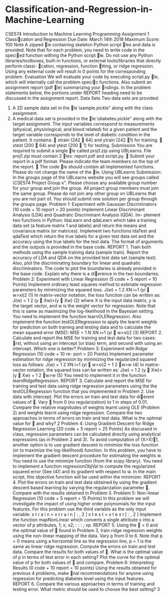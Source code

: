 # Classification-and-Regression-in-Machine-Learning

CSE574 Introduction to Machine Learning
Programming Assignment 1
Classication and Regression
Due Date: March 14th 2018
Maximum Score: 100
Note A zipped le containing skeleton Python script les and data is provided. Note that for each problem,
you need to write code in the specied function withing the Python script le. Do not use any Python
libraries/toolboxes, built-in functions, or external tools/libraries that directly perform classi-
cation, regression, function tting, or ridge regression. Using any external code will result in 0
points for the corresponding problem.
Evaluation We will evaluate your code by executing script.py le, which will internally call the problem
specic functions. Also submit an assignment report (pdf le) summarizing your ndings. In the problem
statements below, the portions under REPORT heading need to be discussed in the assignment report.
Data Sets Two data sets are provided:
1. A 2D sample data set in the le \sample.pickle" along with the class assignment.
2. A medical data set is provided in the le \diabetes.pickle" along with the target assignment. The input
variables correspond to measurements (physical, physiological, and blood related) for a given patient
and the target variable corresponds to the level of diabetic condition in the patient. It contains:
 xtrain (242  64) and ytrain (242  1) for training.
 xtest (200  64) and ytest (200  1) for testing.
Submission You are required to submit a single le called proj1.zip using UBLearns.
File proj1.zip must contain 2 les: report.pdf and script.py.
 Submit your report in a pdf format. Please indicate the team members on the top of the report.
 The code le should contain all implemented functions. Please do not change the name of the le.
Using UBLearns Submission: In the groups page of the UBLearns website you will see groups
called \CSE574 Project Group x". Please choose any available group number for your group and join
the group. All project group members must join the same group. Please do not join any other group on
UBLearns that you are not part of. You should submit one solution per group through the groups page.
Problem 1: Experiment with Gaussian Discriminators (10 code +
10 report = 20 points)
Implement Linear Discriminant Analysis (LDA) and Quadratic Discriminant Analysis (QDA). Im-
plement two functions in Python: ldaLearn and qdaLearn which take a training data set (a feature matrix
1
and labels) and return the means and covariance matrix (or matrices). Implement two functions ldaTest
and qdaTest which return the true labels for a given test data set and the accuracy using the true labels for
the test data. The format of arguments and the outputs is provided in the base code.
REPORT 1.
Train both methods using the sample training data (sample train). Report the accuracy of LDA and QDA
on the provided test data set (sample test). Also, plot the discriminating boundary for linear and quadratic
discriminators. The code to plot the boundaries is already provided in the base code. Explain why there is
a dierence in the two boundaries.
Problem 2: Experiment with Linear Regression (5 code + 5 report
= 10 Points)
Implement ordinary least squares method to estimate regression parameters by minimizing the squared loss.
J(w) =
1
2
XN
i=1
(yi 􀀀 w>xi)2 (1)
In matrix-vector notation, the loss function can be written as:
J(w) =
1
2
(y 􀀀 Xw)>(y 􀀀 Xw) (2)
where X is the input data matrix, y is the target vector, and w is the weight vector for regression.
Note that this is same as maximizing the log-likelihood in the Bayesian setting. You need to implement
the function learnOLERegression. Also implement the function testOLERegression to apply the learnt
weights for prediction on both training and testing data and to calculate the mean squared error (MSE):
MSE =
1
N
XN
i=1
(yi 􀀀 w>xi)2 (3)
REPORT 2.
Calculate and report the MSE for training and test data for two cases: rst, without using an intercept (or
bias) term, and second with using an intercept. Which one is better?
Problem 3: Experiment with Ridge Regression (10 code + 10 re-
port = 20 Points)
Implement parameter estimation for ridge regression by minimizing the regularized squared loss as follows:
J(w) =
1
2
XN
i=1
(yi 􀀀 w>xi)2 +
1
2
w>w (4)
In matrix-vector notation, the squared loss can be written as:
J(w) =
1
2
(y 􀀀 Xw)>(y 􀀀 Xw) +
1
2
w>w (5)
You need to implement it in the function learnRidgeRegression.
REPORT 3.
Calculate and report the MSE for training and test data using ridge regression parameters using the the
testOLERegression function that you implemented in Problem 2. Use data with intercept. Plot the errors
on train and test data for dierent values of . Vary  from 0 (no regularization) to 1 in steps of 0.01.
Compare the relative magnitudes of weights learnt using OLE (Problem 2) and weights learnt using ridge
regression. Compare the two approaches in terms of errors on train and test data. What is the optimal value
for  and why?
2
Problem 4: Using Gradient Descent for Ridge Regression Learning
(20 code + 5 report = 25 Points)
As discussed in class, regression parameters can be calculated directly using analytical expressions (as in
Problem 2 and 3). To avoid computation of (X>X)􀀀1, another option is to use gradient descent to minimize
the loss function (or to maximize the log-likelihood) function. In this problem, you have to implement the
gradient descent procedure for estimating the weights w.
You need to use the minimize function (from the scipy library). You need to implement a function
regressionObjVal to compute the regularized squared error (See (4)) and its gradient with respect to w.
In the main script, this objective function will be used within the minimizer.
REPORT 4.
Plot the errors on train and test data obtained by using the gradient descent based learning by varying the
regularization parameter . Compare with the results obtained in Problem 3.
Problem 5: Non-linear Regression (10 code + 5 report = 15 Points)
In this problem we will investigate the impact of using higher order polynomials for the input features. For
this problem use the third variable as the only input variable:
x t r a i n = x t r a i n [ : , 2 ]
x t e s t = x t e s t [ : , 2 ]
Implement the function mapNonLinear which converts a single attribute x into a vector of p attributes,
1; x; x2; : : : ; xp.
REPORT 5.
Using the  = 0 and the optimal value of  found in Problem 3, train ridge regression weights using the
non-linear mapping of the data. Vary p from 0 to 6. Note that p = 0 means using a horizontal line as the
regression line, p = 1 is the same as linear ridge regression. Compute the errors on train and test data.
Compare the results for both values of . What is the optimal value of p in terms of test error in each
setting? Plot the curve for the optimal value of p for both values of  and compare.
Problem 6: Interpreting Results (0 code + 10 report = 10 points)
Using the results obtained for previous 4 problems, make nal recommendations for anyone using regression
for predicting diabetes level using the input features.
REPORT 6.
Compare the various approaches in terms of training and testing error. What metric should be used to
choose the best setting?
3

